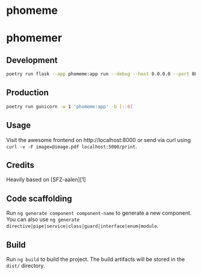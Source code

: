 # phomeme

# phomemer

## Development

```sh
poetry run flask --app phomeme:app run --debug --host 0.0.0.0 --port 8000
```

## Production

```sh
poetry run gunicorn -w 1 'phomeme:app' -b [::0]
```


## Usage


Visit the awesome frontend on http://localhost:8000 or send via curl
using `curl -v -F image=@image.pdf localhost:5000/print`.

## Credits

Heavily based on [SFZ-aalen][1]

## Code scaffolding

Run `ng generate component component-name` to generate a new component. You can also use `ng generate directive|pipe|service|class|guard|interface|enum|module`.

## Build

Run `ng build` to build the project. The build artifacts will be stored in the `dist/` directory.
